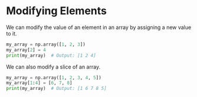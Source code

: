 # Modifying Elements

We can modify the value of an element in an array by assigning a new value to it.

```python
my_array = np.array([1, 2, 3])
my_array[2] = 4
print(my_array)  # Output: [1 2 4]
```

We can also modify a slice of an array.

```python
my_array = np.array([1, 2, 3, 4, 5])
my_array[1:4] = [6, 7, 8]
print(my_array)  # Output: [1 6 7 8 5]
```
